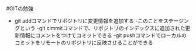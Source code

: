 #GITの勉強
- git addコマンドでリポジトリに変更情報を追加する
	-このことをステージングという
-git cimmitコマンドで、リポジトリのインデックスに追加された更新情報にコメントをつけてコミットできる
-git pushコマンドでローカルのコミットをリモートのリポジトリに反映させることができる

